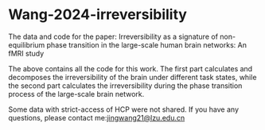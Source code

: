 # Wang-2024-irreversibility
 

The data and code for the paper: Irreversibility as a signature of non-equilibrium phase transition in the large-scale human brain networks: An fMRI study

The above contains all the code for this work. The first part calculates and decomposes the irreversibility of the brain under different task states, while the second part calculates the irreversibility during the phase transition process of the large-scale brain network.

Some data with strict-access of HCP were not shared. If you have any questions, please contact me:jingwang21@lzu.edu.cn
